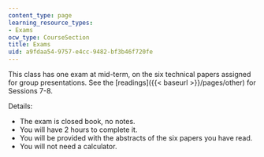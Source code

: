 ```yaml
---
content_type: page
learning_resource_types:
- Exams
ocw_type: CourseSection
title: Exams
uid: a9fdaa54-9757-e4cc-9482-bf3b46f720fe
---
```


This class has one exam at mid-term, on the six technical papers assigned for group presentations. See the [readings]({{< baseurl >}}/pages/other) for Sessions 7-8.

Details:

*   The exam is closed book, no notes.
*   You will have 2 hours to complete it.
*   You will be provided with the abstracts of the six papers you have read.
*   You will not need a calculator.